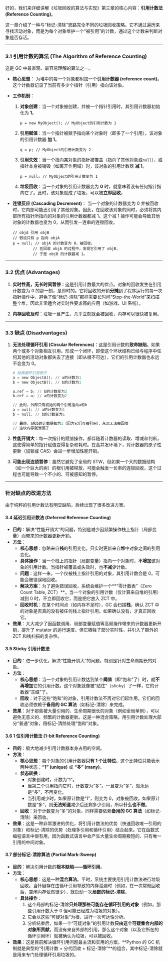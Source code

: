 好的，我们来详细讲解《垃圾回收的算法与实现》第三章的核心内容：**引用计数法 (Reference Counting)**。

这一章介绍了一种与“标记-清除”思路完全不同的垃圾回收策略。它不通过遍历来寻找活动对象，而是为每个对象维护一个“被引用”的计数，通过这个计数来判断对象是否存活。

---

### 3.1 引用计数的算法 (The Algorithm of Reference Counting)

这是 GC 中最直观、最容易理解的算法之一。

- **核心思想**：
  为堆中的每一个对象都附加一个**引用计数器 (reference count)**。这个计数器记录了当前有多少个指针（引用）指向该对象。

- **工作机制**：

  1.  **对象创建**：当一个对象被创建，并被一个指针引用时，其引用计数器初始化为 **1**。
      ```
      p = new MyObject(); // MyObject的引用计数为 1
      ```
  2.  **引用赋值**：当一个指针被赋予指向某个对象时（即多了一个引用），该对象的引用计数器 **加 1**。
      ```
      q = p; // MyObject的引用计数变为 2
      ```
  3.  **引用失效**：当一个指向某对象的指针被覆盖（指向了其他对象或`null`），或指针本身被销毁（如离开作用域）时，该对象的引用计数器 **减 1**。
      ```
      p = null; // MyObject的引用计数变为 1
      ```
  4.  **垃圾回收**：当一个对象的引用计数器变为 **0** 时，就意味着没有任何指针指向它了。此时，该对象就成了垃圾，可以被**立即回收**。

- **连锁反应 (Cascading Decrement)**：
  当一个对象的计数器变为 0 并被回收时，它内部可能还引用了其他对象。因此，在回收该对象的同时，必须将其内部所有指针所指向的对象的引用计数器都减 1。这个减 1 操作可能会导致其他对象的计数器也变为 0，从而引发一连串的连锁回收。

  ```
  // objA 引用 objB
  // 假设只有 p 指向 objA
  p = null; // objA 的计数变为 0，被回收。
           // 在回收 objA 的过程中，发现它引用了 objB，
           // 于是 objB 的计数器减 1。
  ```

---

### 3.2 优点 (Advantages)

1.  **实时性高，无长时间暂停**：这是引用计数最大的优点。对象的回收发生在引用计数变为 0 的那一刻，是即时的。它将回收的开销**分摊**到了程序运行的每一次指针操作中，避免了像“标记-清除”那样需要长时间“Stop-the-World”来扫描整个堆，因此非常适合对实时性要求高的应用（如游戏、UI 系统）。

2.  **内存回收及时**：垃圾一旦产生，几乎立刻就会被回收，内存可以很快被复用。

---

### 3.3 缺点 (Disadvantages)

1.  **无法处理循环引用 (Circular References)**：这是引用计数的**致命缺陷**。如果两个或多个对象相互引用，形成一个闭环，即使这个环状结构已经与程序中任何其他的活动对象都失去了连接（即从根不可达），它们的引用计数器也永远不会变为 0。

    ```python
    # 经典循环引用例子
    a = new ObjectA(); // a的计数为1
    b = new ObjectB(); // b的计数为1

    a.ref = b; // b的计数变为2
    b.ref = a; // a的计数变为2

    // 此时，外部只有初始的两个引用指向a和b
    a = null; // a的计数变为1
    b = null; // b的计数变为1

    // 最终，a和b的计数器都为1（因为它们互相引用），永远无法被回收
    // 这块内存就泄漏了
    ```

2.  **性能开销大**：每一次指针的赋值操作，都伴随着计数器的读取、增减和判断，这使得简单的指针赋值变得复杂和耗时。在高并发环境下，对计数器的原子性更新（加锁或 CAS）会进一步增加性能开销。

3.  **可能出现连锁暂停**：虽然它避免了全局的 STW，但如果一个大的数据结构（如一个巨大的树）的根引用被释放，可能会触发一长串的连锁回收，这个过程也可能导致一个不小的、可被感知的暂停。

---

### 针对缺点的改进方法

由于纯粹的引用计数法有明显缺陷，后续出现了很多改进方案。

#### 3.4 延迟引用计数法 (Deferred Reference Counting)

- **目的**：解决“性能开销大”的问题，特别是减少因频繁操作栈上指针（局部变量）而带来的计数器更新开销。
- **方法**：
  - **核心思想**：忽略来自**栈**的引用变化，只实时更新来自**堆**中对象之间的引用变化。
  - **具体操作**：当一个栈上的指针（局部变量）指向一个对象时，**不增加**该对象的引用计数。当指针被覆盖或失效时，也**不减少**计数。
  - **问题**：这样一来，一个仅被栈上指针引用的对象，其引用计数会是 0，可能会被错误地回收。
  - **解决方案**：为了避免错误回收，系统会维护一个**“零计数表”（Zero Count Table, ZCT）**。当一个对象的引用计数（仅计算来自堆的引用）减到 0 时，不立即回收它，而是把它放入 ZCT 中。
  - **回收时机**：在某个时间点（如内存不足时），GC 会扫描**栈**，确认 ZCT 中的对象是否真的没有被任何栈上指针引用。如果确认没有，才真正回收它。
- **效果**：大大减少了因函数调用、局部变量赋值等高频操作带来的计数器更新开销，提升了 mutator 的运行速度。但它牺牲了部分实时性，并引入了额外的 ZCT 和栈扫描的复杂性。

#### 3.5 Sticky 引用计数法

- **目的**：进一步优化，解决“性能开销大”的问题，特别是针对生命周期长的对象。
- **方法**：
  - **核心思想**：当一个对象的引用计数达到某个**阈值**（即“饱和”了）时，就**不再增加**它的引用计数。这个对象就像被“贴住”（sticky）了一样，它的计数器“冻结”了。
  - **回收**：对于这些“饱和”的对象，引用计数法不再对它们起作用。它们的回收必须依赖于**备用的 GC 算法**（如标记-清除）来完成。
- **效果**：对于那些被大量引用的、生命周期很长的对象（例如全局单例），可以避免无意义的、频繁的计数器更新。这是一种混合策略，用引用计数处理大部分“普通”对象，用标记-清除处理“饱和”对象。

#### 3.6 1 位引用计数法 (1-bit Reference Counting)

- **目的**：极大地减少引用计数器本身占用的空间。
- **方法**：
  - **核心思想**：每个对象的引用计数器**只有 1 个比特位**。这个比特位只能表示两种状态：**“1” (unique)** 或 **“多” (many)**。
  - **状态转换**：
    - 对象创建时，计数为“1”。
    - 当第二个引用指向它时，计数变为“多”。一旦变为“多”，就永远是“多”，不再变化。
    - 当引用减少时，如果原计数是“1”，则变为 0，对象被回收。如果原计数是“多”，则**无法知道**减少后还剩多少引用，所以**什么也不做**。
  - **回收**：对于计数变为“多”的对象，同样需要依赖**备用的 GC 算法**（如标记-清除）来回收。
- **效果**：这是一种非常激进的优化，将引用计数法的优势（快速回收唯一引用的对象）和标记-清除的优势（处理多引用和循环引用）结合起来。它在函数式编程语言中很有用，因为函数式语言中会产生大量生命周期极短的、只有唯一引用的中间对象。

#### 3.7 部分标记-清除算法 (Partial Mark-Sweep)

- **目的**：解决引用计数的**根本缺陷——循环引用**。
- **方法**：
  - **核心思想**：这是一种**混合算法**。平时，系统主要使用引用计数法进行垃圾回收。当怀疑存在由循环引用导致的内存泄漏时（例如，在一次常规回收后，空闲内存依然很少），就启动一次**局部的标记-清除**。
  - **具体操作**：
    1.  这个局部的标记-清除**只处理那些可能存在循环引用的对象**（例如，那些引用计数大于 0 但可能已经成为垃圾的对象）。
    2.  它会以这些“可疑对象”为根，进行一次可达性分析。
    3.  分析结束后，如果一个“可疑对象”的引用计数**只由这个可疑集合内部的对象所贡献**，而没有来自外部的引用，那么这个对象（以及它所在的循环引用环）就被确认为垃圾，可以被回收。
- **效果**：这是目前解决循环引用问题最主流和实用的方案。**Python 的 GC 机制就是典型的“引用计数 + 分代回收 + 标记-清除”**的组合，其中标记-清除就是用来专门处理循环引用垃圾的。
